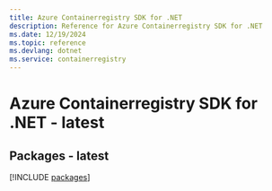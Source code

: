 ```yaml
---
title: Azure Containerregistry SDK for .NET
description: Reference for Azure Containerregistry SDK for .NET
ms.date: 12/19/2024
ms.topic: reference
ms.devlang: dotnet
ms.service: containerregistry
---
```

# Azure Containerregistry SDK for .NET - latest
## Packages - latest
[!INCLUDE [packages](containerregistry-index.md)]